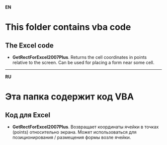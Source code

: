 **EN**

# This folder contains vba code

## The Excel code

+ **GetRectForExcel2007Plus**. Returns the cell coordinates in points relative to the screen. Can be used for placing a form near some cell.

- - -
**RU**

# Эта папка содержит код VBA

## Код для Excel

+ **GetRectForExcel2007Plus**. Возвращает координаты ячейки в точках (points) относительно экрана. Может использоваться для позиционирования / размещения формы возле ячейки.
